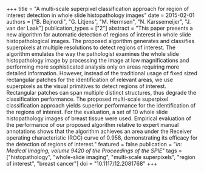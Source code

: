 +++
title = "A multi-scale superpixel classification approach for region of interest detection in whole slide histopathology images"
date = 2015-02-01
authors = ["B. Bejnordi", "G. Litjens", "M. Hermsen", "N. Karssemeijer", "J. van der Laak"]
publication_types = ["2"]
abstract = "This paper presents a new algorithm for automatic detection of regions of interest in whole slide histopathological images. The proposed algorithm generates and classifies superpixels at multiple resolutions to detect regions of interest. The algorithm emulates the way the pathologist examines the whole slide histopathology image by processing the image at low magnifications and performing more sophisticated analysis only on areas requiring more detailed information. However, instead of the traditional usage of fixed sized rectangular patches for the identification of relevant areas, we use superpixels as the visual primitives to detect regions of interest. Rectangular patches can span multiple distinct structures, thus degrade the classification performance. The proposed multi-scale superpixel classification approach yields superior performance for the identification of the regions of interest. For the evaluation, a set of 10 whole slide histopathology images of breast tissue were used. Empirical evaluation of the performance of our proposed algorithm relative to expert manual annotations shows that the algorithm achieves an area under the Receiver operating characteristic (ROC) curve of 0.958, demonstrating its efficacy for the detection of regions of interest."
featured = false
publication = "*in: Medical Imaging, volume 9420 of the Proceedings of the SPIE*"
tags = ["histopathology", "whole-slide imaging", "multi-scale superpixels", "region of interest", "breast cancer"]
doi = "10.1117/12.2081768"
+++

